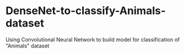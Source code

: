# DenseNet-to-classify-Animals-dataset
Using Convolutional Neural Network to build model for classification of "Animals" dataset
